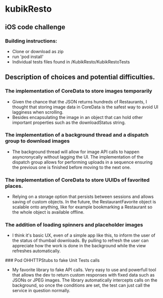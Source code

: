 # kubikResto

## iOS code challenge

### Building instructions:
- Clone or download as zip
- run 'pod install'
- Individual tests files found in /KubikResto/KubikRestoTests

## Description of choices and potential difficulties.

### The implementation of CoreData to store images temporarily
- Given the chance that the JSON returns hundreds of Restaurants, I thought that storing image data in CoreData is the safest way to avoid UI lagginess when scrolling.
- Besides encapsulating the image in an object that can hold other important properties such as the downloadStatus string.

### The implementation of a background thread and a dispatch group to download images
- The background thread will allow for image API calls to happen asyncronycally without lagging the UI. The implementation of the dispatch group allows for performing uploads in a sequence ensuring the previous one is finished before moving to the next one.

### The implementation of CoreData to store UUIDs of favorited places.
- Relying on a storage option that persists between sessions and allows saving of custom objects. In the future, the RestaurantFavorite object is scalable onto anything, like for example bookmarking a Restaurant so the whole object is available offline.

### The addition of loading spinners and placeholder images
- I think it's basic UX, even of a simple app like this, to inform the user of the status of thumbail downloads. By pulling to refresh the user can appreciate how the work is done in the background while the view refreshes automatically.

### Pod OHHTTPStubs to fake Unit Tests calls
- My favorite library to fake API calls. Very easy to use and powerfull tool that allows the dev to return custom responses with fixed data such as JSONs or JPEG images. The library automatically intercepts calls on the background, so once the conditions are set, the test can just call the service in question normally.
